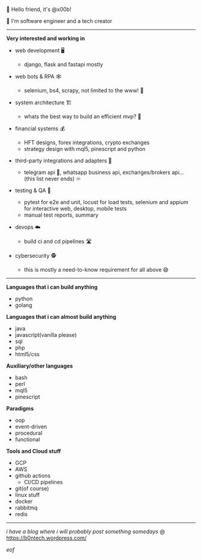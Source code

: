 👋 Hello friend, it's @x00b!

👾 I'm software engineer and a tech creator

--- 

**Very interested and working in**
 - web development 🖥️
    - django, flask and fastapi mostly 

 - web bots & RPA 🕸️
    - selenium, bs4, scrapy, not limited to the www! 🤖

 - system architecture 🏗️
    - whats the best way to build an efficient mvp? 👀

 - financial systems 💰
    - HFT designs, forex integrations, crypto exchanges
    - strategy design with mql5, pinescript and python

 - third-party integrations and adapters 🔌
    - telegram api 💙, whatsapp business api, exchanges/brokers api... (this list never ends) ♾️

 - testing & QA 🔄
    - pytest for e2e and unit, locust for load tests, selenium and appium for interactive web, desktop, mobile tests
    - manual test reports, summary

 - devops ☁️
    - build ci and cd pipelines 🛣️
 
 - cybersecurity 🕵️
    - this is mostly a need-to-know requirement for all above 😄

---

**Languages that i can build anything**
 - python
 - golang

**Languages that i can almost build anything**
 - java
 - javascript(vanilla please)
 - sql
 - php
 - html5/css

**Auxiliary/other languages**
 - bash
 - perl
 - mql5
 - pinescript

**Paradigms**
  - oop
  - event-driven
  - procedural
  - functional

**Tools and Cloud stuff**
 - GCP
 - AWS
 - github actions
    - CI/CD pipelines
 - git(of course)
 - linux stuff
 - docker
 - rabbitmq
 - redis

---

*i have a blog where i will probably post something somedays* @ https://b0ntech.wordpress.com/

*eof*

<!---
x00b/x00b is a ✨ special ✨ repository because its `README.md` (this file) appears on your GitHub profile.
You can click the Preview link to take a look at your changes.
--->
